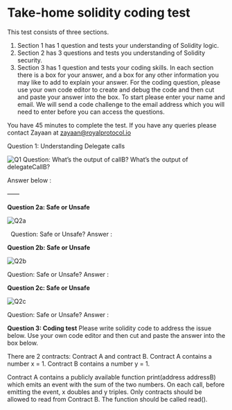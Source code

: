 # Take-home solidity coding test

This test consists of three sections.
1. Section 1 has 1 question and tests your understanding of Solidity logic.
2. Section 2 has 3 questions and tests you understanding of Solidity security.
3. Section 3 has 1 question and tests your coding skills.
In each section there is a box for your answer, and a box for any other information you may like to add to explain your answer.
For the coding question, please use your own code editor to create and debug the code and then cut and paste your answer into the box.
To start please enter your name and email. We will send a code challenge to the email address which you will need to enter before you can access the questions.

You have 45 minutes to complete the test.
If you have any queries please contact Zayaan at zayaan@royalprotocol.io


Question 1: Understanding Delegate calls

![Q1](https://i.imgur.com/v39LJEL.jpg)
Question: What’s the output of callB? What’s the output of delegateCallB?


Answer below :

——

**Question 2a: Safe or Unsafe**

![Q2a](https://i.imgur.com/CzcZPfn.jpg)

&nbsp;&nbsp;Question: Safe or Unsafe?
Answer : 

**Question 2b: Safe or Unsafe**

![Q2b](https://i.imgur.com/IqWVIqX.jpg)

Question: Safe or Unsafe?
Answer : 

**Question 2c: Safe or Unsafe**

![Q2c](https://i.imgur.com/TtZWBfz.jpg)

Question: Safe or Unsafe?
Answer : 


**Question 3: Coding test**
Please write solidity code to address the issue below. Use your own code editor and then cut and paste the answer into the box below.

There are 2 contracts: Contract A and contract B.
Contract A contains a number x = 1.
Contract B contains a number y = 1.

Contract A contains a publicly available function print(address addressB) which emits an event with the sum of the two numbers. On each call, before emitting the event, x doubles and y triples. Only contracts should be allowed to read from Contract B. The function should be called read().
